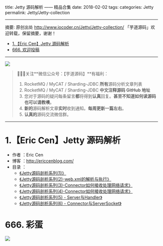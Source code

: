 title: Jetty 源码解析 —— 精品合集
date: 2018-02-02
tags:
categories: Jetty
permalink: Jetty/Jetty-collection

-------

摘要: 原创出处 http://www.iocoder.cn/Jetty/Jetty-collection/ 「芋道源码」欢迎转载，保留摘要，谢谢！

- [1.【Eric Cen】Jetty 源码解析](http://www.iocoder.cn/Jetty/Jetty-collection/)
- [666. 欢迎投稿](http://www.iocoder.cn/Jetty/Jetty-collection/)

-------

![](http://www.iocoder.cn/images/common/wechat_mp_2017_07_31.jpg)

> 🙂🙂🙂关注**微信公众号：【芋道源码】**有福利：
> 1. RocketMQ / MyCAT / Sharding-JDBC **所有**源码分析文章列表
> 2. RocketMQ / MyCAT / Sharding-JDBC **中文注释源码 GitHub 地址**
> 3. 您对于源码的疑问每条留言**都**将得到**认真**回复。**甚至不知道如何读源码也可以请教噢**。
> 4. **新的**源码解析文章**实时**收到通知。**每周更新一篇左右**。  
> 5. **认真的**源码交流微信群。

-------

# 1.【Eric Cen】Jetty 源码解析

* 作者 ：Eric Cen
* 博客 ：http://ericcenblog.com/
* 目录 ：
    * [《Jetty源码剖析系列(1)》](http://ericcenblog.com/2017/05/27/jettyyuan-ma-pou-xi/) 
    * [《Jetty源码剖析系列(2)-web.xml的解析与执行》](http://ericcenblog.com/2017/08/13/jettyyuan-ma-pou-xi-xi-lie-2-web-xmlde-jie-xi-yu-zhi-xing/)
    * [《Jetty源码剖析系列(3)-Connector如何接收处理网络请求》](http://ericcenblog.com/2017/11/02/jettyyuan-ma-pou-xi-xi-lie-3-connectorru-he-jie-shou-wang-luo-qing-qiu/)
    * [《Jetty源码剖析系列(4)-Connector如何接收处理网络请求》](http://ericcenblog.com/2017/12/01/jettyyuan-ma-pou-xi-xi-lie-4-connectorru-he-jie-shou-chu-li-wang-luo-qing-qiu/)
    * [《Jetty源码剖析系列(5) - Server与Handler》](http://ericcenblog.com/2018/01/12/jettyyuan-ma-pou-xi-xi-lie-5-serveryu-handler/)
    * [《Jetty源码剖析系列(6) - Connector与ServerSocket》](http://ericcenblog.com/2018/02/22/jettyyuan-ma-pou-xi-xi-lie-6-connectoryu-serversocket/)

# 666. 彩蛋

![](http://www.iocoder.cn/images/common/zsxq/01.png)

